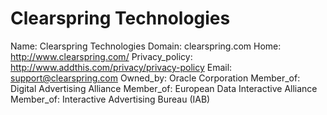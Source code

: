 
# Clearspring Technologies

Name: Clearspring Technologies
Domain: clearspring.com
Home: http://www.clearspring.com/
Privacy_policy: http://www.addthis.com/privacy/privacy-policy
Email: support@clearspring.com
Owned_by: Oracle Corporation
Member_of: Digital Advertising Alliance
Member_of: European Data Interactive Alliance
Member_of: Interactive Advertising Bureau (IAB)
